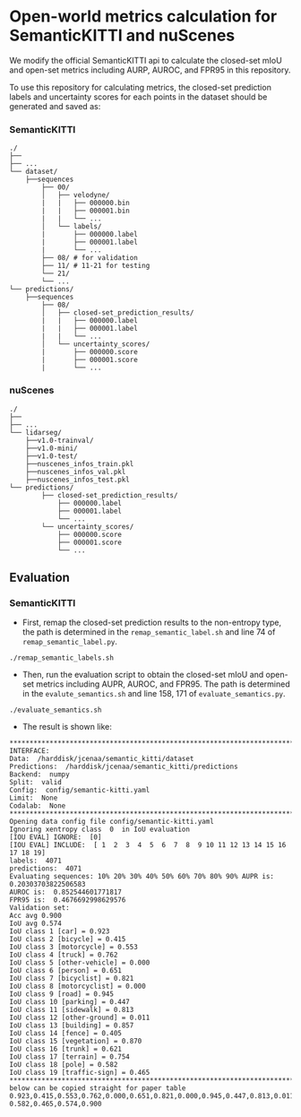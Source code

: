 # Open-world metrics calculation for SemanticKITTI and nuScenes

We modify the official SemanticKITTI api to calculate the closed-set mIoU and open-set metrics
including AURP, AUROC, and FPR95 in this repository.

To use this repository for calculating metrics, the closed-set prediction labels and uncertainty scores
for each points in the dataset should be generated and saved as:
### SemanticKITTI
```
./
├── 
├── ...
└── dataset/
    ├──sequences
        ├── 00/           
        │   ├── velodyne/	
        |   |	├── 000000.bin
        |   |	├── 000001.bin
        |   |	└── ...
        │   └── labels/ 
        |       ├── 000000.label
        |       ├── 000001.label
        |       └── ...
        ├── 08/ # for validation
        ├── 11/ # 11-21 for testing
        └── 21/
	    └── ...
└── predictions/
    ├──sequences
        ├── 08/           
        │   ├── closed-set_prediction_results/	
        |   |	├── 000000.label
        |   |	├── 000001.label
        |   |	└── ...
        │   └── uncertainty_scores/ 
        |       ├── 000000.score
        |       ├── 000001.score
        |       └── ...
```
### nuScenes
```
./
├── 
├── ...
└── lidarseg/
    ├──v1.0-trainval/
    ├──v1.0-mini/
    ├──v1.0-test/
    ├──nuscenes_infos_train.pkl
    ├──nuscenes_infos_val.pkl
    ├──nuscenes_infos_test.pkl
└── predictions/        
        ├── closed-set_prediction_results/	
            ├── 000000.label
            ├── 000001.label
            └── ...
        └── uncertainty_scores/ 
            ├── 000000.score
            ├── 000001.score
            └── ...
```
## Evaluation
### SemanticKITTI
- First, remap the closed-set prediction results to the non-entropy type, the path is determined
in the `remap_semantic_label.sh` and line 74 of `remap_semantic_label.py`.
```
./remap_semantic_labels.sh
```
- Then, run the evaluation script to obtain the closed-set mIoU and open-set metrics including AUPR,
AUROC, and FPR95. The path is determined in the `evalute_semantics.sh` and line 158, 171 of `evaluate_semantics.py`.
```
./evaluate_semantics.sh
```
- The result is shown like:
```
********************************************************************************
INTERFACE:
Data:  /harddisk/jcenaa/semantic_kitti/dataset
Predictions:  /harddisk/jcenaa/semantic_kitti/predictions
Backend:  numpy
Split:  valid
Config:  config/semantic-kitti.yaml
Limit:  None
Codalab:  None
********************************************************************************
Opening data config file config/semantic-kitti.yaml
Ignoring xentropy class  0  in IoU evaluation
[IOU EVAL] IGNORE:  [0]
[IOU EVAL] INCLUDE:  [ 1  2  3  4  5  6  7  8  9 10 11 12 13 14 15 16 17 18 19]
labels:  4071
predictions:  4071
Evaluating sequences: 10% 20% 30% 40% 50% 60% 70% 80% 90% AUPR is:  0.20303703822506583
AUROC is:  0.852544601771817
FPR95 is:  0.4676692998629576
Validation set:
Acc avg 0.900
IoU avg 0.574
IoU class 1 [car] = 0.923
IoU class 2 [bicycle] = 0.415
IoU class 3 [motorcycle] = 0.553
IoU class 4 [truck] = 0.762
IoU class 5 [other-vehicle] = 0.000
IoU class 6 [person] = 0.651
IoU class 7 [bicyclist] = 0.821
IoU class 8 [motorcyclist] = 0.000
IoU class 9 [road] = 0.945
IoU class 10 [parking] = 0.447
IoU class 11 [sidewalk] = 0.813
IoU class 12 [other-ground] = 0.011
IoU class 13 [building] = 0.857
IoU class 14 [fence] = 0.405
IoU class 15 [vegetation] = 0.870
IoU class 16 [trunk] = 0.621
IoU class 17 [terrain] = 0.754
IoU class 18 [pole] = 0.582
IoU class 19 [traffic-sign] = 0.465
********************************************************************************
below can be copied straight for paper table
0.923,0.415,0.553,0.762,0.000,0.651,0.821,0.000,0.945,0.447,0.813,0.011,0.857,0.405,0.870,0.621,0.754,
0.582,0.465,0.574,0.900

```